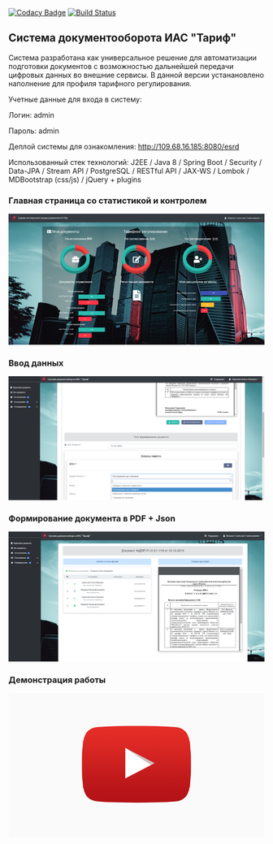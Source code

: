 [![Codacy Badge](https://api.codacy.com/project/badge/Grade/9e61c4355be44a0ea4f15da95ccb7abb)](https://www.codacy.com/app/SMakhrov/lunchVote?utm_source=github.com&amp;utm_medium=referral&amp;utm_content=StanislavMakhrov/lunchVote&amp;utm_campaign=Badge_Grade)
[![Build Status](https://travis-ci.org/SMakhrov/Esrd2.svg?branch=master)](https://travis-ci.org/SMakhrov/Esrd2)

## Система документооборота ИАС "Тариф"
Система разработана как универсальное решение для автоматизации подготовки документов с возможностью дальнейшей передачи цифровых данных во внешние сервисы. В данной версии устанановлено наполнение для профиля тарифного регулирования.

Учетные данные для входа в систему:

Логин: admin

Пароль: admin

Деплой системы для ознакомления: http://109.68.16.185:8080/esrd

Использованный стек технологий: J2EE / Java 8 / Spring Boot / Security / Data-JPA / Stream API / PostgreSQL / RESTful API / JAX-WS / Lombok / MDBootstrap (css/js) / jQuery + plugins

### Главная страница со статистикой и контролем  
![image](01.png)

### Ввод данных
![image](02.png)

### Формирование документа в PDF + Json
![image](03.png)

### Демонстрация работы
[![YouTube](YouTube.jpg)](https://www.youtube.com/watch?v=MErZ8zD_WYQ)